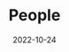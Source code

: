 ---
title: People
date: 2022-10-24

type: landing

sections:
  - block: people
    content:
      title: Biography
      # Choose which groups/teams of users to display.
      #   Edit `user_groups` in each user's profile to add them to one or more of these groups.
      user_groups:
          - Principal Investigators
          # - Researchers
          # - Grad Students
          # - Administration
          # - Visitors
          # - Alumni
      sort_by: Params.last_name
      sort_ascending: true
    design:
      show_interests: true
      show_role: true
      show_social: true

  - block: markdown
    content:
      title: Working experience
      subtitle:
      text: |
        |---------------|-------------------------|
        | 2023 – present  | Visiting Lecturer, Solid State Institute & Electrical and Computer Engineering Department, Technion - Israel Institute of Technology, Israel  |
        
        | 2018 – 2023  | Postdoc Fellow, Solid State Institute & Electrical and Computer Engineering Department, Technion - Israel Institute of Technology, Israel 
        <br>
         supervised by Prof. Ido Kaminer (Adolph Lomb Medal Recipient)  |
        
    design:
      columns: '1'


---